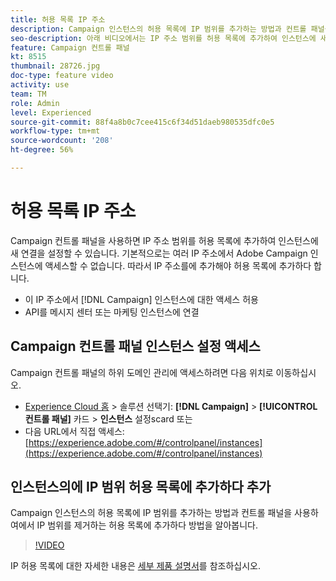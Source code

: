 ```yaml
---
title: 허용 목록 IP 주소
description: Campaign 인스턴스의 허용 목록에 IP 범위를 추가하는 방법과 컨트롤 패널을 사용하여에서 IP 범위를 제거하는 허용 목록에 추가하다 방법을 알아봅니다.
seo-description: 아래 비디오에서는 IP 주소 범위를 허용 목록에 추가하여 인스턴스에 새 연결을 설정하는 방법을 설명합니다.
feature: Campaign 컨트롤 패널
kt: 8515
thumbnail: 28726.jpg
doc-type: feature video
activity: use
team: TM
role: Admin
level: Experienced
source-git-commit: 88f4a8b0c7cee415c6f34d51daeb980535dfc0e5
workflow-type: tm+mt
source-wordcount: '208'
ht-degree: 56%

---
```


# 허용 목록 IP 주소

Campaign 컨트롤 패널을 사용하면 IP 주소 범위를 허용 목록에 추가하여 인스턴스에 새 연결을 설정할 수 있습니다. 기본적으로는 여러 IP 주소에서 Adobe Campaign 인스턴스에 액세스할 수 없습니다. 따라서 IP 주소를에 추가해야 허용 목록에 추가하다 합니다.

* 이 IP 주소에서 [!DNL Campaign] 인스턴스에 대한 액세스 허용
* API를 메시지 센터 또는 마케팅 인스턴스에 연결

## Campaign 컨트롤 패널 인스턴스 설정 액세스

Campaign 컨트롤 패널의 하위 도메인 관리에 액세스하려면 다음 위치로 이동하십시오.

* [Experience Cloud 홈](https://experience.adobe.com/#/home)  > 솔루션 선택기:  **[!DNL Campaign]** >  **[!UICONTROL 컨트롤 패널]** 카드 >  **인스턴스** 설정scard 또는
* 다음 URL에서 직접 액세스: [https://experience.adobe.com/#/controlpanel/instances](https://experience.adobe.com/#/controlpanel/instances)

## 인스턴스의에 IP 범위 허용 목록에 추가하다 추가

Campaign 인스턴스의 허용 목록에 IP 범위를 추가하는 방법과 컨트롤 패널을 사용하여에서 IP 범위를 제거하는 허용 목록에 추가하다 방법을 알아봅니다.

>[!VIDEO](https://video.tv.adobe.com/v/28726?quality=12)

IP 허용 목록에 대한 자세한 내용은 [세부 제품 설명서](https://experienceleague.adobe.com/docs/control-panel/using/sftp-management/ip-range-allow-listing.html)를 참조하십시오.
